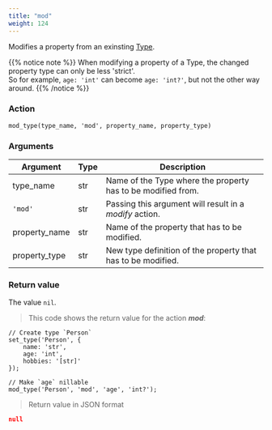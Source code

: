 ```yaml
---
title: "mod"
weight: 124
---
```


Modifies a property from an exinsting [Type](../../../data-types/type).

{{% notice note %}}
When modifying a property of a Type, the changed property type can only be less 'strict'. \
So for example, `age: 'int'` can become `age: 'int?'`, but not the other way around.
{{% /notice %}}


### Action

`mod_type(type_name, 'mod', property_name, property_type)`

### Arguments

Argument | Type | Description
-------- | ---- | -----------
type_name | str | Name of the Type where the property has to be modified from.
`'mod'` | str | Passing this argument will result in a *modify* action.
property_name | str | Name of the property that has to be modified.
property_type | str | New type definition of the property that has to be modified.

### Return value

The value `nil`.

> This code shows the return value for the action ***mod***:

```thingsdb,json_response
// Create type `Person`
set_type('Person', {
    name: 'str',
    age: 'int',
    hobbies: '[str]'
});

// Make `age` nillable
mod_type('Person', 'mod', 'age', 'int?');
```

> Return value in JSON format

```json
null
```

